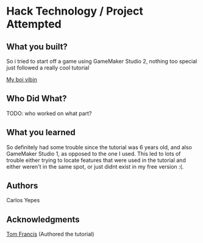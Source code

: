 # Hack Technology / Project Attempted


## What you built? 

So i tried to start off a game using GameMaker Studio 2, nothing too special just followed a really cool tutorial

[My boi vibin](./my-boi.png)

## Who Did What?

TODO: who worked on what part?

## What you learned

So definitely had some trouble since the tutorial was 6 years old, and also GameMaker Studio 1, as opposed to the one I used. This led to lots of trouble either trying to locate features that were used in the tutorial and either weren't in the same spot, or just didnt exist in my free version :(.

## Authors

Carlos Yepes


## Acknowledgments

[Tom Francis](https://youtube.com/playlist?list=PLUtKzyIe0aB2HjpmBhnsHpK7ig0z7ohWw) (Authored the tutorial)

